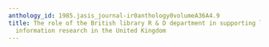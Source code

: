 ```yaml
---
anthology_id: 1985.jasis_journal-ir0anthology0volumeA36A4.9
title: The role of the British library R & D department in supporting library and
  information research in the United Kingdom
---
```

